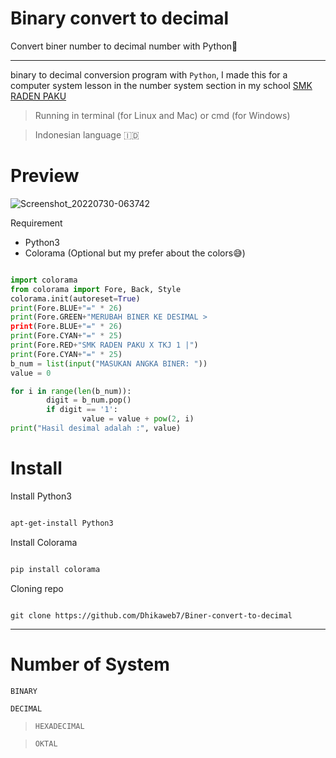 # Binary convert to decimal
Convert biner number to decimal number with Python🐍

<hr>

binary to decimal conversion program with ``Python``, I made this for a computer system lesson in the number system section in my school <a href="https://dhikaweb7.github.io">SMK RADEN PAKU</a>

> Running in terminal (for Linux and Mac) or cmd (for Windows) 

> Indonesian language 🇮🇩

# Preview

![Screenshot_20220730-063742](https://user-images.githubusercontent.com/107765982/181860789-5a1ac69c-6e09-4f3c-b9c9-018ed4d74f2b.png)

Requirement

 - Python3
 - Colorama (Optional but my prefer about the colors😅)

```Python

import colorama
from colorama import Fore, Back, Style
colorama.init(autoreset=True)
print(Fore.BLUE+"=" * 26)
print(Fore.GREEN+"MERUBAH BINER KE DESIMAL >
print(Fore.BLUE+"=" * 26)
print(Fore.CYAN+"=" * 25)
print(Fore.RED+"SMK RADEN PAKU X TKJ 1 |")
print(Fore.CYAN+"=" * 25)
b_num = list(input("MASUKAN ANGKA BINER: "))
value = 0

for i in range(len(b_num)):
        digit = b_num.pop()
        if digit == '1':
                value = value + pow(2, i)
print("Hasil desimal adalah :", value)

```

# Install

Install Python3

```bash

apt-get-install Python3

```

Install Colorama

```bash

pip install colorama

```

Cloning repo 

```url

git clone https://github.com/Dhikaweb7/Biner-convert-to-decimal

```

<hr>


# Number of System

``BINARY``

``DECIMAL`` 

> ``HEXADECIMAL`` 

> ``OKTAL``
